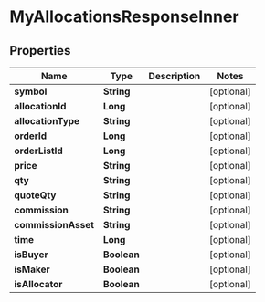 

# MyAllocationsResponseInner


## Properties

| Name | Type | Description | Notes |
|------------ | ------------- | ------------- | -------------|
|**symbol** | **String** |  |  [optional] |
|**allocationId** | **Long** |  |  [optional] |
|**allocationType** | **String** |  |  [optional] |
|**orderId** | **Long** |  |  [optional] |
|**orderListId** | **Long** |  |  [optional] |
|**price** | **String** |  |  [optional] |
|**qty** | **String** |  |  [optional] |
|**quoteQty** | **String** |  |  [optional] |
|**commission** | **String** |  |  [optional] |
|**commissionAsset** | **String** |  |  [optional] |
|**time** | **Long** |  |  [optional] |
|**isBuyer** | **Boolean** |  |  [optional] |
|**isMaker** | **Boolean** |  |  [optional] |
|**isAllocator** | **Boolean** |  |  [optional] |




